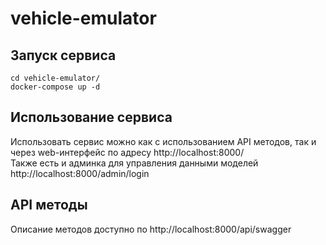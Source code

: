 # vehicle-emulator

## Запуск сервиса

```
cd vehicle-emulator/
docker-compose up -d
```

## Использование сервиса
Использовать сервис можно как с использованием API методов,
так и через web-интерфейс по адресу http://localhost:8000/  
Также есть и админка для управления данными моделей http://localhost:8000/admin/login

## API методы
Описание методов доступно по http://localhost:8000/api/swagger
